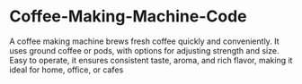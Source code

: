 # Coffee-Making-Machine-Code
A coffee making machine brews fresh coffee quickly and conveniently. It uses ground coffee or pods, with options for adjusting strength and size. Easy to operate, it ensures consistent taste, aroma, and rich flavor, making it ideal for home, office, or cafes
